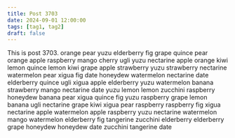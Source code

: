 ```yaml
---
title: Post 3703
date: 2024-09-01 12:00:00
tags: [tag1, tag2]
draft: false
---
```

This is post 3703.
orange
pear
yuzu
elderberry
fig
grape
quince
pear
orange
apple
raspberry
mango
cherry
ugli
yuzu
nectarine
apple
orange
kiwi
lemon
quince
lemon
kiwi
grape
apple
strawberry
yuzu
strawberry
nectarine
watermelon
pear
xigua
fig
date
honeydew
watermelon
nectarine
date
elderberry
quince
ugli
xigua
apple
elderberry
yuzu
watermelon
banana
strawberry
mango
nectarine
date
yuzu
lemon
lemon
zucchini
raspberry
honeydew
banana
pear
xigua
quince
fig
yuzu
raspberry
grape
lemon
banana
ugli
nectarine
grape
kiwi
xigua
pear
raspberry
raspberry
fig
xigua
nectarine
apple
watermelon
apple
raspberry
yuzu
nectarine
watermelon
mango
watermelon
elderberry
fig
tangerine
zucchini
elderberry
elderberry
grape
honeydew
honeydew
date
zucchini
tangerine
date
